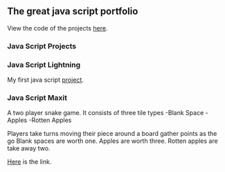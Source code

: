 ## The great java script portfolio

View the code of the projects [here](https://github.com/AKoskela/JSProjects).

### Java Script Projects

### Java Script Lightning

My first java script [project](https://akoskela.github.io/JSProjects/JSLightning).

### Java Script Maxit

A two player snake game.
It consists of three tile types
-Blank Space
-Apples
-Rotten Apples

Players take turns moving their piece around a board gather points as the go
Blank spaces are worth one.
Apples are worth three.
Rotten apples are take away two.

[Here](https://akoskela.github.io/JSProjects/JSMaxit) is the link.
